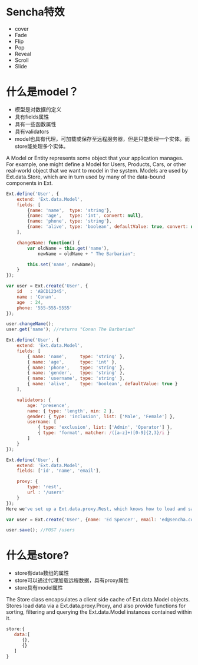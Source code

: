 # Sencha特效
* cover
* Fade
* Flip
* Pop
* Reveal
* Scroll
* Slide
# 什么是model？
- 模型是对数据的定义
- 具有fields属性
- 具有一些函数属性
- 具有validators
- model也具有代理，可加载或保存至远程服务器，但是只能处理一个实体。而store能处理多个实体。

A Model or Entity represents some object that your application manages. For example, one might define a Model for Users, Products, Cars, or other real-world object that we want to model in the system. Models are used by Ext.data.Store, which are in turn used by many of the data-bound components in Ext.

```javascript
Ext.define('User', {
    extend: 'Ext.data.Model',
    fields: [
        {name: 'name',  type: 'string'},
        {name: 'age',   type: 'int', convert: null},
        {name: 'phone', type: 'string'},
        {name: 'alive', type: 'boolean', defaultValue: true, convert: null}
    ],

    changeName: function() {
        var oldName = this.get('name'),
            newName = oldName + " The Barbarian";

        this.set('name', newName);
    }
});

```
```js
var user = Ext.create('User', {
    id   : 'ABCD12345',
    name : 'Conan',
    age  : 24,
    phone: '555-555-5555'
});

user.changeName();
user.get('name'); //returns "Conan The Barbarian"
```

```js
Ext.define('User', {
    extend: 'Ext.data.Model',
    fields: [
        { name: 'name',     type: 'string' },
        { name: 'age',      type: 'int' },
        { name: 'phone',    type: 'string' },
        { name: 'gender',   type: 'string' },
        { name: 'username', type: 'string' },
        { name: 'alive',    type: 'boolean', defaultValue: true }
    ],

    validators: {
        age: 'presence',
        name: { type: 'length', min: 2 },
        gender: { type: 'inclusion', list: ['Male', 'Female'] },
        username: [
            { type: 'exclusion', list: ['Admin', 'Operator'] },
            { type: 'format', matcher: /([a-z]+)[0-9]{2,3}/i }
        ]
    }
});
```

```js
Ext.define('User', {
    extend: 'Ext.data.Model',
    fields: ['id', 'name', 'email'],

    proxy: {
        type: 'rest',
        url : '/users'
    }
});
Here we've set up a Ext.data.proxy.Rest, which knows how to load and save data to and from a RESTful backend. Let's see how this works:

var user = Ext.create('User', {name: 'Ed Spencer', email: 'ed@sencha.com'});

user.save(); //POST /users
```

# 什么是store?
- store有data数组的属性
- store可以通过代理加载远程数据，具有proxy属性
- store具有model属性


The Store class encapsulates a client side cache of Ext.data.Model objects. Stores load data via a Ext.data.proxy.Proxy, and also provide functions for sorting, filtering and querying the Ext.data.Model instances contained within it.

```js
store:{
   data:[
      {},
      {}
   ]
}
```
